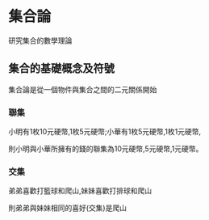 # 集合論

研究集合的數學理論

## 集合的基礎概念及符號
集合論是從一個物件與集合之間的二元關係開始
### 聯集
小明有1枚10元硬幣,1枚5元硬幣;小華有1枚5元硬幣,1枚1元硬幣,

則小明與小華所擁有的錢的聯集為10元硬幣,5元硬幣,1元硬幣。
### 交集
弟弟喜歡打籃球和爬山,妹妹喜歡打排球和爬山

則弟弟與妹妹相同的喜好(交集)是爬山
